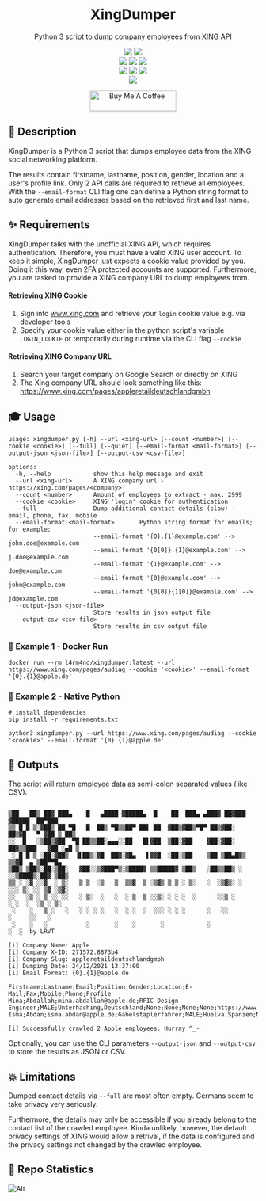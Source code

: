 <div align="center" width="100%">
    <h1>XingDumper</h1>
    <p>Python 3 script to dump company employees from XING API</p><p>
    <a target="_blank" href="https://github.com/l4rm4nd"><img src="https://img.shields.io/badge/maintainer-LRVT-orange" /></a>
    <a target="_blank" href="https://GitHub.com/l4rm4nd/XingDumper/graphs/contributors/"><img src="https://img.shields.io/github/contributors/l4rm4nd/XingDumper.svg" /></a><br>
    <a target="_blank" href="https://GitHub.com/l4rm4nd/XingDumper/commits/"><img src="https://img.shields.io/github/last-commit/l4rm4nd/XingDumper.svg" /></a>
    <a target="_blank" href="https://GitHub.com/l4rm4nd/XingDumper/issues/"><img src="https://img.shields.io/github/issues/l4rm4nd/XingDumper.svg" /></a>
    <a target="_blank" href="https://github.com/l4rm4nd/XingDumper/issues?q=is%3Aissue+is%3Aclosed"><img src="https://img.shields.io/github/issues-closed/l4rm4nd/XingDumper.svg" /></a><br>
        <a target="_blank" href="https://github.com/l4rm4nd/XingDumper/stargazers"><img src="https://img.shields.io/github/stars/l4rm4nd/XingDumper.svg?style=social&label=Star" /></a>
    <a target="_blank" href="https://github.com/l4rm4nd/XingDumper/network/members"><img src="https://img.shields.io/github/forks/l4rm4nd/XingDumper.svg?style=social&label=Fork" /></a>
    <a target="_blank" href="https://github.com/l4rm4nd/XingDumper/watchers"><img src="https://img.shields.io/github/watchers/l4rm4nd/XingDumper.svg?style=social&label=Watch" /></a><br>
    <a target="_blank" href="https://hub.docker.com/r/l4rm4nd/xingdumper"><img src="https://badgen.net/badge/icon/l4rm4nd%2Fxingdumper:latest?icon=docker&label" /></a><br><p>
    <a href="https://www.buymeacoffee.com/LRVT" target="_blank"><img src="https://www.buymeacoffee.com/assets/img/custom_images/orange_img.png" alt="Buy Me A Coffee" style="height: 41px !important;width: 174px !important;box-shadow: 0px 3px 2px 0px rgba(190, 190, 190, 0.5) !important;-webkit-box-shadow: 0px 3px 2px 0px rgba(190, 190, 190, 0.5) !important;" ></a>
</div>

## 💬 Description

XingDumper is a Python 3 script that dumps employee data from the XING social networking platform.

The results contain firstname, lastname, position, gender, location and a user's profile link. Only 2 API calls are required to retrieve all employees. With the `--email-format` CLI flag one can define a Python string format to auto generate email addresses based on the retrieved first and last name.

## ✨ Requirements

XingDumper talks with the unofficial XING API, which requires authentication. Therefore, you must have a valid XING user account. To keep it simple, XingDumper just expects a cookie value provided by you. Doing it this way, even 2FA protected accounts are supported. Furthermore, you are tasked to provide a XING company URL to dump employees from.

#### Retrieving XING Cookie

1. Sign into www.xing.com and retrieve your ``login`` cookie value e.g. via developer tools
2. Specify your cookie value either in the python script's variable ``LOGIN_COOKIE`` or temporarily during runtime via the CLI flag ``--cookie``

#### Retrieving XING Company URL

1. Search your target company on Google Search or directly on XING
2. The Xing company URL should look something like this: https://www.xing.com/pages/appleretaildeutschlandgmbh

## 🎓 Usage

````
usage: xingdumper.py [-h] --url <xing-url> [--count <number>] [--cookie <cookie>] [--full] [--quiet] [--email-format <mail-format>] [--output-json <json-file>] [--output-csv <csv-file>]

options:
  -h, --help            show this help message and exit
  --url <xing-url>      A XING company url - https://xing.com/pages/<company>
  --count <number>      Amount of employees to extract - max. 2999
  --cookie <cookie>     XING 'login' cookie for authentication
  --full                Dump additional contact details (slow) - email, phone, fax, mobile
  --email-format <mail-format>       Python string format for emails; for example:
                        --email-format '{0}.{1}@example.com' --> john.doe@example.com
                        --email-format '{0[0]}.{1}@example.com' --> j.doe@example.com
                        --email-format '{1}@example.com' --> doe@example.com
                        --email-format '{0}@example.com' --> john@example.com
                        --email-format '{0[0]}{1[0]}@example.com' --> jd@example.com
  --output-json <json-file>
                        Store results in json output file
  --output-csv <csv-file>
                        Store results in csv output file                        
````

### 🐳 Example 1 - Docker Run

````
docker run --rm l4rm4nd/xingdumper:latest --url https://www.xing.com/pages/audiag --cookie '<cookie>' --email-format '{0}.{1}@apple.de'
````

### 🐍 Example 2 - Native Python

````
# install dependencies
pip install -r requirements.txt

python3 xingdumper.py --url https://www.xing.com/pages/audiag --cookie '<cookie>' --email-format '{0}.{1}@apple.de'
````

## 💎 Outputs

The script will return employee data as semi-colon separated values (like CSV):

````

▒██   ██▒ ██▓ ███▄    █   ▄████ ▓█████▄  █    ██  ███▄ ▄███▓ ██▓███  ▓█████  ██▀███  
▒▒ █ █ ▒░▓██▒ ██ ▀█   █  ██▒ ▀█▒▒██▀ ██▌ ██  ▓██▒▓██▒▀█▀ ██▒▓██░  ██▒▓█   ▀ ▓██ ▒ ██▒
░░  █   ░▒██▒▓██  ▀█ ██▒▒██░▄▄▄░░██   █▌▓██  ▒██░▓██    ▓██░▓██░ ██▓▒▒███   ▓██ ░▄█ ▒
 ░ █ █ ▒ ░██░▓██▒  ▐▌██▒░▓█  ██▓░▓█▄   ▌▓▓█  ░██░▒██    ▒██ ▒██▄█▓▒ ▒▒▓█  ▄ ▒██▀▀█▄  
▒██▒ ▒██▒░██░▒██░   ▓██░░▒▓███▀▒░▒████▓ ▒▒█████▓ ▒██▒   ░██▒▒██▒ ░  ░░▒████▒░██▓ ▒██▒
▒▒ ░ ░▓ ░░▓  ░ ▒░   ▒ ▒  ░▒   ▒  ▒▒▓  ▒ ░▒▓▒ ▒ ▒ ░ ▒░   ░  ░▒▓▒░ ░  ░░░ ▒░ ░░ ▒▓ ░▒▓░
░░   ░▒ ░ ▒ ░░ ░░   ░ ▒░  ░   ░  ░ ▒  ▒ ░░▒░ ░ ░ ░  ░      ░░▒ ░      ░ ░  ░  ░▒ ░ ▒░
 ░    ░   ▒ ░   ░   ░ ░ ░ ░   ░  ░ ░  ░  ░░░ ░ ░ ░      ░   ░░          ░     ░░   ░ 
 ░    ░   ░           ░       ░    ░       ░            ░               ░  ░  by LRVT                                                   

[i] Company Name: Apple
[i] Company X-ID: 271572.8873b4
[i] Company Slug: appleretaildeutschlandgmbh
[i] Dumping Date: 24/12/2021 13:37:00
[i] Email Format: {0}.{1}@apple.de

Firstname;Lastname;Email;Position;Gender;Location;E-Mail;Fax;Mobile;Phone;Profile
Mina;Abdallah;mina.abdallah@apple.de;RFIC Design Engineer;MALE;Unterhaching,Deutschland;None;None;None;None;https://www.xing.com/profile/Mina_Abdallah
Isma;Abdan;isma.abdan@apple.de;Gabelstaplerfahrer;MALE;Huelva,Spanien;None;None;None;None;https://www.xing.com/profile/Isma_Abdan

[i] Successfully crawled 2 Apple employees. Hurray ^_-
````

Optionally, you can use the CLI parameters `--output-json` and `--output-csv` to store the results as JSON or CSV.

## 💥 Limitations

Dumped contact details via `--full` are most often empty. Germans seem to take privacy very seriously.

Furthermore, the details may only be accessible if you already belong to the contact list of the crawled employee. Kinda unlikely, however, the default privacy settings of XING would allow a retrival, if the data is configured and the privacy settings not changed by the crawled employee.

## 🤖 Repo Statistics

![Alt](https://repobeats.axiom.co/api/embed/cb3bbff6ff44db8f1aa645d442c4889c9c697073.svg "Repobeats analytics image")
